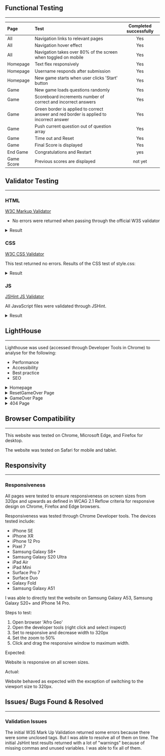 ## Functional Testing

---

| Page       | Test                                                                                   | Completed successfully |
| :--------- | :------------------------------------------------------------------------------------- | :--------------------: |
| All        | Navigation links to relevant pages                                                     |          Yes           |
| All        | Navigation hover effect                                                                |          Yes           |
| All        | Navigation takes over 80% of the screen when toggled on mobile                         |          Yes           |
| Homepage   | Text flex responsively                                                                 |          Yes           |
| Homepage   | Username responds after submission                                                     |          Yes           |
| Homepage   | New game starts when user clicks 'Start' button                                        |          Yes           |
| Game       | New game loads questions randomly                                                      |          Yes           |
| Game       | Scoreboard increments number of correct and incorrect answers                          |          Yes           |
| Game       | Green border is applied to correct answer and red border is applied to incorrect answer|          Yes           |
| Game       | Push current question out of question array                                            |          Yes           |
| Game       | Time out and Reset                                                                     |          Yes           |
| Game       | Final Score is displayed                                                               |          Yes           |
| End Game   | Congratulations and Restart                                                            |          yes           |
| Game Score | Previous scores are displayed                                                          |          not yet       |


## Validator Testing

---

### HTML

[W3C Markup Validator](https://validator.w3.org/)

- No errors were returned when passing through the official W3S validator

<details>
<summary>Result</summary>
Home Page

![HTML Validator Home Page](assets/images/readme_images/Home_Validator.png)

ResetGameOver Page

![HTML Validator REsetGameOver Page](assets/images/readme_images/ResetGameOver_Validator.png)

Game Over Page

![HTML Validator Game Over Page](assets/images/readme_images/GameOver_Validator.png)

404 Page

![HTML Validator 404 Page](assets/images/readme_images/404_Validator.png)

</details>


### CSS 

[W3C CSS Validator](https://jigsaw.w3.org/css-validator/)

This test returned no errors.
Results of the CSS test of style.css:

<details>
<summary>Result</summary>

- No errors were found when passing through the official (Jigsaw) validator
CSS Validator Results

![CSS Validator](assets/images/readme_images/CSS_Validator.png)

</details>


### JS

[JSHint JS Validator](https://jshint.com/)

All JavaScript files were validated through JSHint.

<details>
<summary>Result</summary>

![Screenshot of JSHint testing](assets/images/readme_images/JS.png)

</details>


## LightHouse

---

Lighthouse was used (accessed through Developer Tools in Chrome) to analyse for the following:

- Performance
- Accessibility
- Best practice
- SEO


<details>
<summary>Homepage</summary>

![Lighthouse Test Home page](assets/images/readme_images/Lighthouse1.png)

</details>
<details>
<summary>ResetGameOver Page</summary>

![Lighthouse ResetGameOver page](assets/images/readme_images/Lighthouse3.png)

</details>
<details>
<summary>GameOver Page</summary>

![Lighthouse GameOver page](assets/images/readme_images/Lighthouse2.png)

</details>
<details>
<summary>404 Page</summary>

![Lighthouse 404 page](assets/images/readme_images/Lighthouse4.png)

</details>


## Browser Compatibility

---

This website was tested on Chrome, Microsoft Edge, and Firefox for desktop.

The website was tested on Safari for mobile and tablet.


## Responsivity

---

### Responsiveness

All pages were tested to ensure responsiveness on screen sizes from 320px and upwards as defined in WCAG 2.1 Reflow criteria for responsive design on Chrome, Firefox and Edge browsers.

Responsiveness was tested through Chrome Developer tools. The devices tested include:

- iPhone SE
- iPhone XR
- iPhone 12 Pro
- Pixel 7
- Samsung Galaxy S8+
- Samsung Galaxy S20 Ultra
- iPad Air
- iPad Mini
- Surface Pro 7
- Surface Duo
- Galaxy Fold
- Samsung Galaxy A51

I was able to directly test the website on Samsung Galaxy A53, Samsung Galaxy S20+ and iPhone 14 Pro.

Steps to test:

1. Open browser 'Afro Geo'
2. Open the developer tools (right click and select inspect)
3. Set to responsive and decrease width to 320px
4. Set the zoom to 50%
5.  Click and drag the responsive window to maximum width.


Expected:

Website is responsive on all screen sizes.

Actual:

Website behaved as expected with the exception of switching to the viewport size to 320px. 


## Issues/ Bugs Found & Resolved

---

### Validation Issues

The initial W3S Mark Up Validation returned some errors because there were some unclosed tags. But I was able to resolve all of them on time.
The initial JsHint test results returned with a lot of "warnings" because of missing commas and unused variables. I was able to fix all of them.

